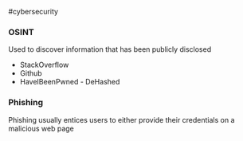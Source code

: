 #cybersecurity 

### OSINT
Used to discover information that  has been publicly disclosed
- StackOverflow
- Github
- HaveIBeenPwned - DeHashed

### Phishing
Phishing usually entices users to either provide their credentials on a malicious web page